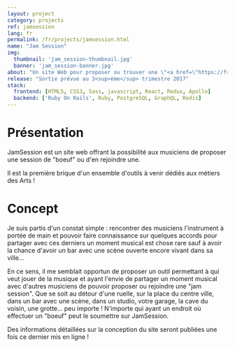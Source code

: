 ```yaml
---
layout: project
category: projects
ref: jamsession
lang: fr
permalink: /fr/projects/jamsession.html
name: "Jam Session"
img:
  thumbnail: 'jam_session-thumbnail.jpg'
  banner: 'jam_session-banner.jpg'
about: "Un site Web pour proposer ou trouver une \"<a href=\"https://fr.wikipedia.org/wiki/Jam_session\" class=\"animated\" target=\"_blank\">Jam session</a>\" (autrement dit un boeuf) près de vous, jouer avec d'autres Musiciens et... s'éclater !"
release: "Sortie prévue au 3<sup>ème</sup> trimestre 2017"
stack:
  frontend: [HTML5, CSS3, Sass, javascript, React, Redux, Apollo]
  backend: ['Ruby On Rails', Ruby, PostgreSQL, GraphQL, Redis]
---
```

# Présentation

JamSession est un site web offrant la possibilité aux musiciens de proposer une session de "boeuf" ou d'en rejoindre une.

<p class="notice--info">
  Il est la première brique d'un ensemble d'outils à venir dédiés aux métiers des Arts !
</p>

# Concept

Je suis partis d'un constat simple : rencontrer des musiciens l'instrument à portée de main et pouvoir faire connaissance sur quelques accords pour partager avec ces derniers un moment musical est chose rare sauf à avoir la chance d'avoir un bar avec une scène ouverte encore vivant dans sa ville...

En ce sens, il me semblait opportun de proposer un outil permettant à qui veut jouer de la musique et ayant l'envie de partager un moment musical avec d'autres musiciens de pouvoir proposer ou rejoindre une "jam session". Que se soit au détour d'une ruelle, sur la place du centre ville, dans un bar avec une scène, dans un studio, votre garage, la cave du voisin, une grotte... peu importe ! N'importe qui ayant un endroit où effectuer un "boeuf" peut le soumettre sur JamSession.

<p class="notice--info">
  Des informations détaillées sur la conception du site seront publiées une fois ce dernier mis en ligne !
</p>
